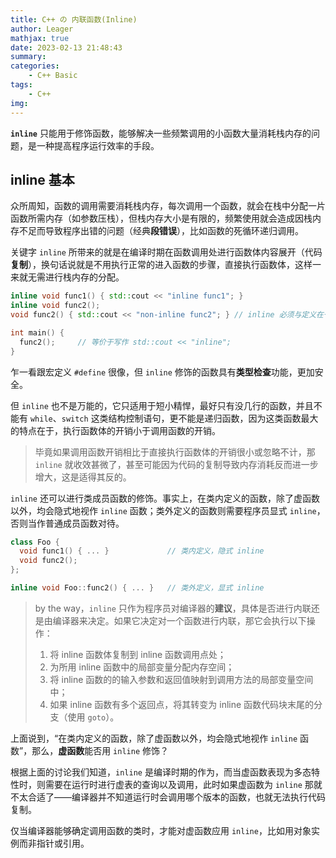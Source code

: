 ```yaml
---
title: C++ の 内联函数(Inline)
author: Leager
mathjax: true
date: 2023-02-13 21:48:43
summary:
categories:
    - C++ Basic
tags:
    - C++
img:
---
```


**`inline`** 只能用于修饰函数，能够解决一些频繁调用的小函数大量消耗栈内存的问题，是一种提高程序运行效率的手段。

<!--more-->

## inline 基本

众所周知，函数的调用需要消耗栈内存，每次调用一个函数，就会在栈中分配一片函数所需内存（如参数压栈），但栈内存大小是有限的，频繁使用就会造成因栈内存不足而导致程序出错的问题（经典**段错误**），比如函数的死循环递归调用。

关键字 `inline` 所带来的就是在编译时期在函数调用处进行函数体内容展开（代码**复制**），换句话说就是不用执行正常的进入函数的步骤，直接执行函数体，这样一来就无需进行栈内存的分配。

```c++
inline void func1() { std::cout << "inline func1"; }
inline void func2();
void func2() { std::cout << "non-inline func2"; } // inline 必须与定义在一起，否则不生效

int main() {
  func2();     // 等价于写作 std::cout << "inline";
}
```

乍一看跟宏定义 `#define` 很像，但 `inline` 修饰的函数具有**类型检查**功能，更加安全。

但 `inline` 也不是万能的，它只适用于短小精悍，最好只有没几行的函数，并且不能有 `while`、`switch` 这类结构控制语句，更不能是递归函数，因为这类函数最大的特点在于，执行函数体的开销小于调用函数的开销。

> 毕竟如果调用函数开销相比于直接执行函数体的开销很小或忽略不计，那 `inline` 就收效甚微了，甚至可能因为代码的复制导致内存消耗反而进一步增大，这是适得其反的。

`inline` 还可以进行类成员函数的修饰。事实上，在类内定义的函数，除了虚函数以外，均会隐式地视作 `inline` 函数；类外定义的函数则需要程序员显式 `inline`，否则当作普通成员函数对待。

```c++
class Foo {
  void func1() { ... }             // 类内定义，隐式 inline
  void func2();
};

inline void Foo::func2() { ... }   // 类外定义，显式 inline
```

> by the way，`inline` 只作为程序员对编译器的**建议**，具体是否进行内联还是由编译器来决定。如果它决定对一个函数进行内联，那它会执行以下操作：
>
> 1. 将 inline 函数体复制到 inline 函数调用点处；
> 2. 为所用 inline 函数中的局部变量分配内存空间；
> 3. 将 inline 函数的的输入参数和返回值映射到调用方法的局部变量空间中；
> 4. 如果 inline 函数有多个返回点，将其转变为 inline 函数代码块末尾的分支（使用 `goto`）。

上面说到，“在类内定义的函数，除了虚函数以外，均会隐式地视作 `inline` 函数”，那么，**虚函数**能否用 `inline` 修饰？

根据上面的讨论我们知道，`inline` 是编译时期的作为，而当虚函数表现为多态特性时，则需要在运行时进行虚表的查询以及调用，此时如果虚函数为 `inline` 那就不太合适了——编译器并不知道运行时会调用哪个版本的函数，也就无法执行代码复制。

仅当编译器能够确定调用函数的类时，才能对虚函数应用 `inline`，比如用对象实例而非指针或引用。
